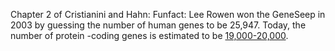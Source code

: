 Chapter 2 of Cristianini and Hahn:
Funfact: Lee Rowen won the GeneSeep in 2003 by guessing the number of human genes to be 25,947. Today, the number of protein -coding genes is  estimated to be [19,000-20,000](https://en.wikipedia.org/wiki/Human_genome).  
